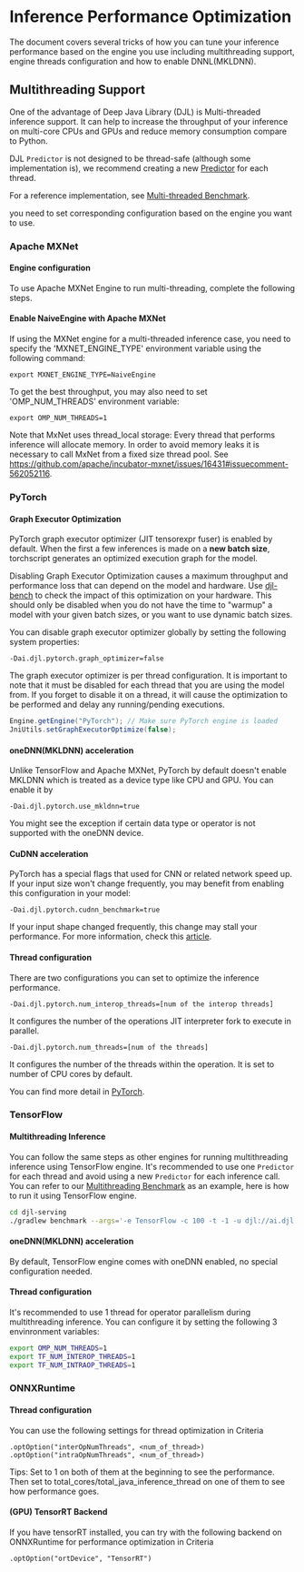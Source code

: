 # Inference Performance Optimization

The document covers several tricks of how you can tune your inference performance based on the engine you use 
including multithreading support, engine threads configuration and how to enable DNNL(MKLDNN).

## Multithreading Support

One of the advantage of Deep Java Library (DJL) is Multi-threaded inference support.
It can help to increase the throughput of your inference on multi-core CPUs and GPUs and reduce
memory consumption compare to Python.

DJL `Predictor` is not designed to be thread-safe (although some implementation is),
we recommend creating a new [Predictor](https://javadoc.io/doc/ai.djl/api/latest/ai/djl/inference/Predictor.html) for each thread.

For a reference implementation, see [Multi-threaded Benchmark](https://github.com/deepjavalibrary/djl-serving/blob/master/benchmark/src/main/java/ai/djl/benchmark/MultithreadedBenchmark.java).

you need to set corresponding configuration based on the engine you want to use.

### Apache MXNet

#### Engine configuration
To use Apache MXNet Engine to run multi-threading, complete the following steps.

#### Enable NaiveEngine with Apache MXNet
If using the MXNet engine for a multi-threaded inference case, you need to specify the 'MXNET_ENGINE_TYPE' environment variable using the following command:

```
export MXNET_ENGINE_TYPE=NaiveEngine
```

To get the best throughput, you may also need to set 'OMP_NUM_THREADS' environment variable:

```
export OMP_NUM_THREADS=1
```

Note that MxNet uses thread_local storage: Every thread that performs inference will allocate memory. In order to avoid memory leaks it is necessary to call MxNet from a fixed size thread pool. See https://github.com/apache/incubator-mxnet/issues/16431#issuecomment-562052116.

### PyTorch

#### Graph Executor Optimization

PyTorch graph executor optimizer (JIT tensorexpr fuser) is enabled by default. When the first
a few inferences is made on a **new batch size**, torchscript generates an optimized execution graph for
the model.

Disabling Graph Executor Optimization causes a maximum throughput and performance loss that
can depend on the model and hardware. Use [djl-bench](https://github.com/deepjavalibrary/djl-serving/tree/master/benchmark)
to check the impact of this optimization on your hardware.
This should only be disabled when you do not have the time to "warmup" a model with your
given batch sizes, or you want to use dynamic batch sizes.

You can disable graph executor optimizer globally by setting the following system properties:

```
-Dai.djl.pytorch.graph_optimizer=false
```

The graph executor optimizer is per thread configuration. It is important to note that it must
be disabled for each thread that you are using the model from.
If you forget to disable it on a thread, it will cause the optimization to be performed and delay
any running/pending executions.

```java
Engine.getEngine("PyTorch"); // Make sure PyTorch engine is loaded
JniUtils.setGraphExecutorOptimize(false);
```

#### oneDNN(MKLDNN) acceleration
Unlike TensorFlow and Apache MXNet, PyTorch by default doesn't enable MKLDNN which is treated as a device type like CPU and GPU.
You can enable it by

```
-Dai.djl.pytorch.use_mkldnn=true
```

You might see the exception if certain data type or operator is not supported with the oneDNN device.

#### CuDNN acceleration
PyTorch has a special flags that used for CNN or related network speed up. If your input size won't change frequently,
you may benefit from enabling this configuration in your model:

```
-Dai.djl.pytorch.cudnn_benchmark=true
```

If your input shape changed frequently, this change may stall your performance. For more information, check this 
[article](https://pytorch.org/tutorials/recipes/recipes/tuning_guide.html#enable-cudnn-auto-tuner).

#### Thread configuration
There are two configurations you can set to optimize the inference performance.

```
-Dai.djl.pytorch.num_interop_threads=[num of the interop threads]
```

It configures the number of the operations JIT interpreter fork to execute in parallel.

```
-Dai.djl.pytorch.num_threads=[num of the threads]
```

It configures the number of the threads within the operation. It is set to number of CPU cores by default.
 
You can find more detail in [PyTorch](https://pytorch.org/docs/stable/notes/cpu_threading_torchscript_inference.html).

### TensorFlow

#### Multithreading Inference
You can follow the same steps as other engines for running multithreading inference using TensorFlow engine.
It's recommended to use one `Predictor` for each thread and avoid using a new `Predictor` for each inference call.
You can refer to our [Multithreading Benchmark](https://github.com/deepjavalibrary/djl-serving/blob/master/benchmark/src/main/java/ai/djl/benchmark/MultithreadedBenchmark.java) as an example,
here is how to run it using TensorFlow engine.

```bash
cd djl-serving
./gradlew benchmark --args='-e TensorFlow -c 100 -t -1 -u djl://ai.djl.tensorflow/resnet/0.0.1/resnet50 -s 1,224,224,3'
```

#### oneDNN(MKLDNN) acceleration
By default, TensorFlow engine comes with oneDNN enabled, no special configuration needed.

#### Thread configuration
It's recommended to use 1 thread for operator parallelism during multithreading inference. 
You can configure it by setting the following 3 envinronment variables:

```bash
export OMP_NUM_THREADS=1
export TF_NUM_INTEROP_THREADS=1
export TF_NUM_INTRAOP_THREADS=1
```

### ONNXRuntime

#### Thread configuration

You can use the following settings for thread optimization in Criteria

```
.optOption("interOpNumThreads", <num_of_thread>)
.optOption("intraOpNumThreads", <num_of_thread>)
```

Tips: Set to 1 on both of them at the beginning to see the performance. 
Then set to total_cores/total_java_inference_thread on one of them to see how performance goes.

#### (GPU) TensorRT Backend

If you have tensorRT installed, you can try with the following backend on ONNXRuntime for performance optimization in Criteria

```
.optOption("ortDevice", "TensorRT")
```

